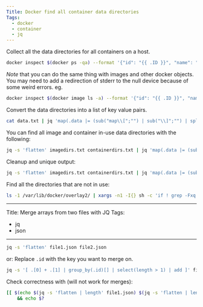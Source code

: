 ```yaml
---
Title: Docker find all container data directories
Tags:
  - docker
  - container
  - jq
---
```

Collect all the data directories for all containers on a host.
```bash
docker inspect $(docker ps -qa) --format '{"id": "{{ .ID }}", "name": "{{ .Name }}", "data":"{{ .GraphDriver.Data }}"}' > data.txt
```

_Note_ that you can do the same thing with images and other docker objects.
You may need to add a redirection of stderr to the null device because of some
weird errors.
eg.
```bash
docker inspect $(docker image ls -a) --format '{"id": "{{ .ID }}", "name": "{{ .Name }}", "data":"{{ .GraphDriver.Data }}"}' 2>/dev/null > data.txt
```

Convert the data directories into a list of key value pairs.
```bash
cat data.txt | jq 'map(.data |= (sub("map\\[";"") | sub("\\]";"") | split(" "))) | map(.data |= (map(split(":")))) | map(.data[] |= { (.[0] + "s") : .[1:] }) | map(.data |= add)'
```

You can find all image and container in-use data directories with the following:
```bash
jq -s 'flatten' imagedirs.txt containerdirs.txt | jq 'map(.data |= (sub("map\\[";"") | sub("\\]";"") | split(" "))) | map(.data |= (map(split(":")))) | map(.data[] |= { (.[0] + "s") : .[1:] }) | map(.data |= add)' | jq '.[].data| add | .[]'
```

Cleanup and unique output:
```bash
jq -s 'flatten' imagedirs.txt containerdirs.txt | jq 'map(.data |= (sub("map\\[";"") | sub("\\]";"") | split(" "))) | map(.data |= (map(split(":")))) | map(.data[] |= { (.[0] + "s") : .[1:] }) | map(.data |= add)' | jq '.[].data| add | .[]' | sed 's/"\/var\/lib\/docker\/overlay2\/\(.*\)\/\w\+"/\1/' | uniq
```

Find all the directories that are not in use:
```bash
ls -1 /var/lib/docker/overlay2/ | xargs -n1 -I{} sh -c 'if ! grep -Fxq {} inuse.txt; then echo '{}'; fi'
```

---
Title: Merge arrays from two files with JQ
Tags:
  - jq
  - json
---
```bash
jq -s 'flatten' file1.json file2.json
```
or:
Replace `.id` with the key you want to merge on.
```bash
jq -s '[ .[0] + .[1] | group_by(.id)[] | select(length > 1) | add ]' file1.json file2.json
```

Check correctness with (will not work for merges):

```bash
[[ $(echo $(jq -s 'flatten | length' file1.json) $(jq -s 'flatten | length' file2.json) | dc -e '? ? + p') -eq $(jq -s 'flatten | length' file1.json file2.json) ]] \
    && echo $?
```

